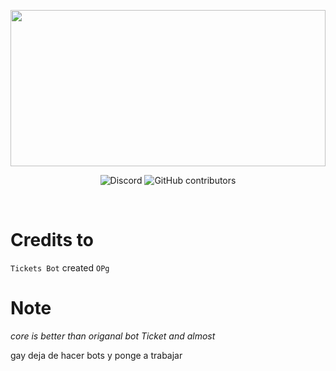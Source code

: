 <p align="center">
<a href="https://Ticket"><img src="" width="100%" height="250"></img></a><br>
<b></b>
</p>
<p align="center">
<img alt="Discord" src="https://img.shields.io/discord/919968090182258688?label=Discord&logo=discord&style=flat-square">
<img alt="GitHub contributors" src="https://img.shields.io/github/contributors/iSrDxv/VitalHCF-PM4?color=%20&label=Contributors&logo=Github&style=flat-square">
</p>
<br />

# Credits to
`Tickets Bot` created `OPg`

# Note
*core is better than origanal bot Ticket and almost*

gay deja de hacer bots y ponge a trabajar
 
